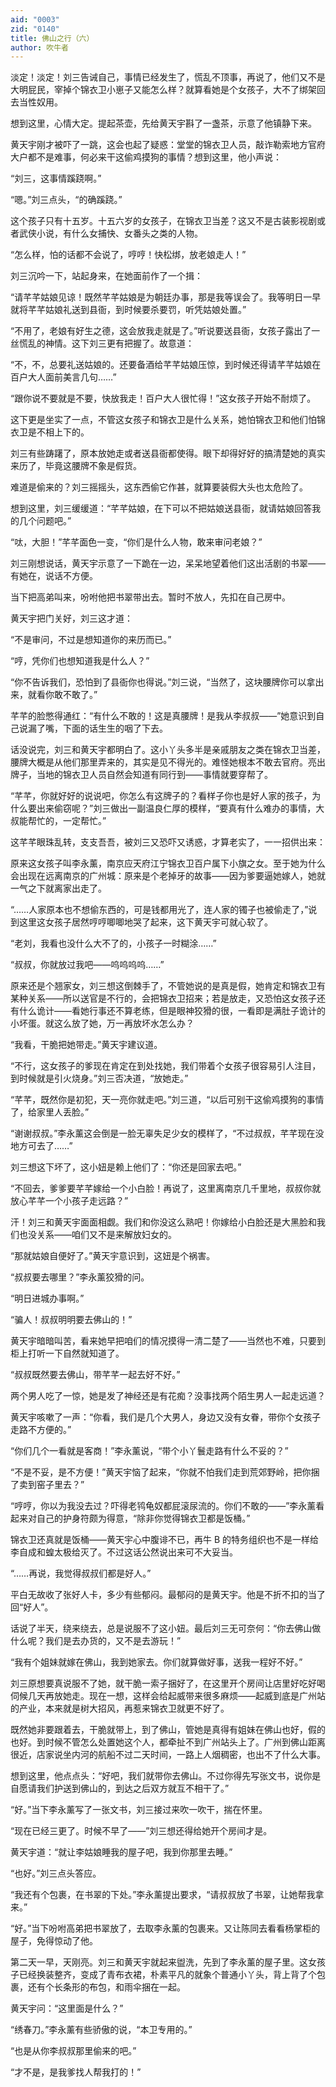 ```yaml
---
aid: "0003"
zid: "0140"
title: 佛山之行（六）
author: 吹牛者
---
```


淡定！淡定！刘三告诫自己，事情已经发生了，慌乱不顶事，再说了，他们又不是大明屁民，宰掉个锦衣卫小崽子又能怎么样？就算看她是个女孩子，大不了绑架回去当性奴用。

想到这里，心情大定。提起茶壶，先给黄天宇斟了一盏茶，示意了他镇静下来。

黄天宇刚才被吓了一跳，这会也起了疑惑：堂堂的锦衣卫人员，敲诈勒索地方官府大户都不是难事，何必来干这偷鸡摸狗的事情？想到这里，他小声说：

“刘三，这事情蹊跷啊。”

“嗯。”刘三点头，“的确蹊跷。”

这个孩子只有十五岁。十五六岁的女孩子，在锦衣卫当差？这又不是古装影视剧或者武侠小说，有什么女捕快、女番头之类的人物。

“怎么样，怕的话都不会说了，哼哼！快松绑，放老娘走人！”

刘三沉吟一下，站起身来，在她面前作了一个揖：

“请芊芊姑娘见谅！既然芊芊姑娘是为朝廷办事，那是我等误会了。我等明日一早就将芊芊姑娘礼送到县衙，到时候要杀要罚，听凭姑娘处置。”

“不用了，老娘有好生之德，这会放我走就是了。”听说要送县衙，女孩子露出了一丝慌乱的神情。这下刘三更有把握了。故意道：

“不，不，总要礼送姑娘的。还要备酒给芊芊姑娘压惊，到时候还得请芊芊姑娘在百户大人面前美言几句……”

“跟你说不要就是不要，快放我走！百户大人很忙得！”这女孩子开始不耐烦了。

这下更是坐实了一点，不管这女孩子和锦衣卫是什么关系，她怕锦衣卫和他们怕锦衣卫是不相上下的。

刘三有些踌躇了，原本放她走或者送县衙都使得。眼下却得好好的搞清楚她的真实来历了，毕竟这腰牌不象是假货。

难道是偷来的？刘三摇摇头，这东西偷它作甚，就算要装假大头也太危险了。

想到这里，刘三缓缓道：“芊芊姑娘，在下可以不把姑娘送县衙，就请姑娘回答我的几个问题吧。”

“呔，大胆！”芊芊面色一变，“你们是什么人物，敢来审问老娘？”

刘三刚想说话，黄天宇示意了一下跪在一边，呆呆地望着他们这出活剧的书翠——有她在，说话不方便。

当下把高弟叫来，吩咐他把书翠带出去。暂时不放人，先扣在自己房中。

黄天宇把门关好，刘三这才道：

“不是审问，不过是想知道你的来历而已。”

“哼，凭你们也想知道我是什么人？”

“你不告诉我们，恐怕到了县衙你也得说。”刘三说，“当然了，这块腰牌你可以拿出来，就看你敢不敢了。”

芊芊的脸憋得通红：“有什么不敢的！这是真腰牌！是我从李叔叔——”她意识到自己说漏了嘴，下面的话生生的咽了下去。

话没说完，刘三和黄天宇都明白了。这小丫头多半是亲戚朋友之类在锦衣卫当差，腰牌大概是从他们那里弄来的，其实是见不得光的。难怪她根本不敢去官府。亮出牌子，当地的锦衣卫人员自然会知道有同行到——事情就要穿帮了。

“芊芊，你就好好的说说吧，你怎么有这牌子的？看样子你也是好人家的孩子，为什么要出来偷窃呢？”刘三做出一副温良仁厚的模样，“要真有什么难办的事情，大叔能帮忙的，一定帮忙。”

这芊芊眼珠乱转，支支吾吾，被刘三又恐吓又诱惑，才算老实了，一一招供出来：

原来这女孩子叫李永薰，南京应天府江宁锦衣卫百户属下小旗之女。至于她为什么会出现在远离南京的广州城：原来是个老掉牙的故事——因为爹要逼她嫁人，她就一气之下就离家出走了。

“……人家原本也不想偷东西的，可是钱都用光了，连人家的镯子也被偷走了，”说到这里这女孩子居然哼哼唧唧地哭了起来，这下黄天宇可就心软了。

“老刘，我看也没什么大不了的，小孩子一时糊涂……”

“叔叔，你就放过我吧——呜呜呜呜……”

原来还是个翘家女，刘三想这倒棘手了，不管她说的是真是假，她肯定和锦衣卫有某种关系——所以送官是不行的，会把锦衣卫招来；若是放走，又恐怕这女孩子还有什么诡计——看她行事还不算老练，但是眼神狡猾的很，一看即是满肚子诡计的小坏蛋。就这么放了她，万一再放坏水怎么办？

“我看，干脆把她带走。”黄天宇建议道。

“不行，这女孩子的爹现在肯定在到处找她，我们带着个女孩子很容易引人注目，到时候就是引火烧身。”刘三否决道，“放她走。”

“芊芊，既然你是初犯，天一亮你就走吧。”刘三道，“以后可别干这偷鸡摸狗的事情了，给家里人丢脸。”

“谢谢叔叔。”李永薰这会倒是一脸无辜失足少女的模样了，“不过叔叔，芊芊现在没地方可去了……”

刘三想这下坏了，这小妞是赖上他们了：“你还是回家去吧。”

“不回去，爹爹要芊芊嫁给一个小白脸！再说了，这里离南京几千里地，叔叔你就放心芊芊一个小孩子走远路？”

汗！刘三和黄天宇面面相觑。我们和你没这么熟吧！你嫁给小白脸还是大黑脸和我们也没关系——咱们又不是来解放妇女的。

“那就姑娘自便好了。”黄天宇意识到，这妞是个祸害。

“叔叔要去哪里？”李永薰狡猾的问。

“明日进城办事啊。”

“骗人！叔叔明明要去佛山的！”

黄天宇暗暗叫苦，看来她早把咱们的情况摸得一清二楚了——当然也不难，只要到柜上打听一下自然就知道了。

“叔叔既然要去佛山，带芊芊一起去好不好。”

两个男人吃了一惊，她是发了神经还是有花痴？没事找两个陌生男人一起走远道？

黄天宇咳嗽了一声：“你看，我们是几个大男人，身边又没有女眷，带你个女孩子走路不方便的。”

“你们几个一看就是客商！”李永薰说，“带个小丫鬟走路有什么不妥的？”

“不是不妥，是不方便！”黄天宇恼了起来，“你就不怕我们走到荒郊野岭，把你捆了卖到窑子里去？”

“哼哼，你以为我没去过？吓得老鸨龟奴都屁滚尿流的。你们不敢的——”李永薰看起来对自己的护身符颇为得意，“除非你觉得锦衣卫都是饭桶。”

锦衣卫还真就是饭桶——黄天宇心中腹诽不已，再牛 B 的特务组织也不是一样给李自成和蝗太极给灭了。不过这话公然说出来可不大妥当。

“……再说，我觉得叔叔们都是好人。”

平白无故收了张好人卡，多少有些郁闷。最郁闷的是黄天宇。他是不折不扣的当了回“好人”。

话说了半天，绕来绕去，总是说服不了这小妞。最后刘三无可奈何：“你去佛山做什么呢？我们是去办货的，又不是去游玩！”

“我有个姐妹就嫁在佛山，我到她家去。你们就算做好事，送我一程好不好。”

刘三原想要真说服不了她，就干脆一索子捆好了，在这里开个房间让店里好吃好喝伺候几天再放她走。现在一想，这样会给起威带来很多麻烦——起威到底是广州站的产业，本来就是树大招风，再惹来锦衣卫就更不好了。

既然她非要跟着去，干脆就带上，到了佛山，管她是真得有姐妹在佛山也好，假的也好。到时候不管怎么处置她这个人，都牵扯不到广州站头上了。广州到佛山距离很近，店家说坐内河的航船不过二天时间，一路上人烟稠密，也出不了什么大事。

想到这里，他点点头：“好吧，我们就带你去佛山。不过你得先写张文书，说你是自愿请我们护送到佛山的，到达之后双方就互不相干了。”

“好。”当下李永薰写了一张文书，刘三接过来吹一吹干，揣在怀里。

“现在已经三更了。时候不早了——”刘三想还得给她开个房间才是。

黄天宇道：“就让李姑娘睡我的屋子吧，我到你那里去睡。”

“也好。”刘三点头答应。

“我还有个包裹，在书翠的下处。”李永薰提出要求，“请叔叔放了书翠，让她帮我拿来。”

“好。”当下吩咐高弟把书翠放了，去取李永薰的包裹来。又让陈同去看看杨掌柜的屋子，免得惊动了他。

第二天一早，天刚亮。刘三和黄天宇就起来盥洗，先到了李永薰的屋子里。这女孩子已经换装整齐，变成了青布衣裙，朴素平凡的就象个普通小丫头，背上背了个包裹，还有个长条形的布包，和雨伞捆在一起。

黄天宇问：“这里面是什么？”

“绣春刀。”李永薰有些骄傲的说，“本卫专用的。”

“也是从你李叔叔那里偷来的吧。”

“才不是，是我爹找人帮我打的！”
